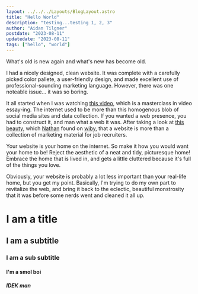 ```yaml
---
layout: ../../../Layouts/BlogLayout.astro
title: "Hello World"
description: "testing...testing 1, 2, 3"
author: "Aidan Tilgner"
postdate: "2023-08-11"
updatedate: "2023-08-11"
tags: ["hello", "world"]
---
```


What's old is new again and what's new has become old.

I had a nicely designed, clean website. It was complete with a carefully picked color pallete, a user-friendly design, and made excellent use of professional-sounding marketing language. However, there was one noteable issue... it was so boring.

It all started when I was watching [this video](https://youtu.be/cEqGWyq-HJs), which is a masterclass in video essay-ing. The internet used to be more than this homogenous blob of social media sites and data collection. If you wanted a web presence, you had to construct it, and man what a web it was. After taking a look at [this beauty](https://www.dvd3000.ca/), which [Nathan](https://nimo.is/) found on [wiby](https://wiby.me/), that a website is more than a collection of marketing material for job recruiters.

Your website is your home on the internet. So make it how you would want your home to be! Reject the aesthetic of a neat and tidy, picturesque home! Embrace the home that is lived in, and gets a little cluttered because it's full of the things you love.

Obviously, your website is probably a lot less important than your real-life home, but you get my point. Basically, I'm trying to do my own part to revitalize the web, and bring it back to the eclectic, beautiful monstrosity that it was before some nerds went and cleaned it all up.

# I am a title

## I am a subtitle

### I am a sub subtitle

#### I'm a smol boi

##### IDEK man
